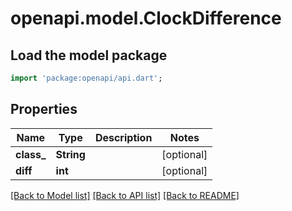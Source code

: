 # openapi.model.ClockDifference

## Load the model package
```dart
import 'package:openapi/api.dart';
```

## Properties
Name | Type | Description | Notes
------------ | ------------- | ------------- | -------------
**class_** | **String** |  | [optional] 
**diff** | **int** |  | [optional] 

[[Back to Model list]](../README.md#documentation-for-models) [[Back to API list]](../README.md#documentation-for-api-endpoints) [[Back to README]](../README.md)


